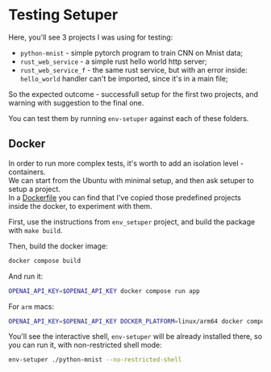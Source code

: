 # Testing Setuper 

Here, you'll see 3 projects I was using for testing:  
  - `python-mnist` - simple pytorch program to train CNN on Mnist data;  
  - `rust_web_service` - a simple rust hello world http server;  
  - `rust_web_service_f` - the same rust service, but with an error inside: `hello_world` handler can't be imported, since it's in a main file;  

So the expected outcome - successfull setup for the first two projects, and warning with suggestion to the final one.  

You can test them by running `env-setuper` against each of these folders.  

## Docker 

In order to run more complex tests, it's worth to add an isolation level - containers.  
We can start from the Ubuntu with minimal setup, and then ask setuper to setup a project.  
In a [Dockerfile](./Dockerfile) you can find that I've copied those predefined projects inside the docker, to experiment with them.  

First, use the instructions from `env_setuper` project, and build the package with `make build`.  

Then, build the docker image:  
```sh
docker compose build
```  

And run it: 
```sh
OPENAI_API_KEY=$OPENAI_API_KEY docker compose run app
```  

For `arm` macs:
```sh
OPENAI_API_KEY=$OPENAI_API_KEY DOCKER_PLATFORM=linux/arm64 docker compose run app
```

You'll see the interactive shell, `env-setuper` will be already installed there, so you can run it, with non-restricted shell mode:  
```sh
env-setuper ./python-mnist --no-restricted-shell
```  
